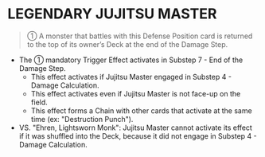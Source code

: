 
# LEGENDARY JUJITSU MASTER  
> ① A monster that battles with this Defense Position card is returned to the top of its owner’s Deck at the end of the Damage Step.

*   The ① mandatory Trigger Effect activates in Substep 7 - End of the Damage Step.
    *   This effect activates if Jujitsu Master engaged in Substep 4 - Damage Calculation.
    *   This effect activates even if Jujitsu Master is not face-up on the field.
    *   This effect forms a Chain with other cards that activate at the same time (ex: "Destruction Punch").
*   VS. "Ehren, Lightsworn Monk": Jujitsu Master cannot activate its effect if it was shuffled into the Deck, because it did not engage in Substep 4 - Damage Calculation.

  